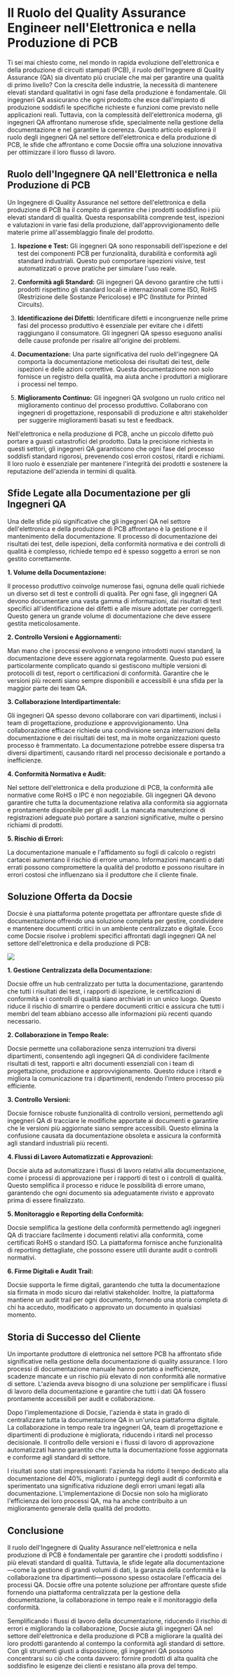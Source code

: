 # Il Ruolo del Quality Assurance Engineer nell'Elettronica e nella Produzione di PCB

Ti sei mai chiesto come, nel mondo in rapida evoluzione dell'elettronica e della produzione di circuiti stampati (PCB), il ruolo dell'Ingegnere di Quality Assurance (QA) sia diventato più cruciale che mai per garantire una qualità di primo livello? Con la crescita delle industrie, la necessità di mantenere elevati standard qualitativi in ogni fase della produzione è fondamentale. Gli ingegneri QA assicurano che ogni prodotto che esce dall'impianto di produzione soddisfi le specifiche richieste e funzioni come previsto nelle applicazioni reali. Tuttavia, con la complessità dell'elettronica moderna, gli ingegneri QA affrontano numerose sfide, specialmente nella gestione della documentazione e nel garantire la coerenza. Questo articolo esplorerà il ruolo degli ingegneri QA nel settore dell'elettronica e della produzione di PCB, le sfide che affrontano e come Docsie offra una soluzione innovativa per ottimizzare il loro flusso di lavoro.

## Ruolo dell'Ingegnere QA nell'Elettronica e nella Produzione di PCB

Un Ingegnere di Quality Assurance nel settore dell'elettronica e della produzione di PCB ha il compito di garantire che i prodotti soddisfino i più elevati standard di qualità. Questa responsabilità comprende test, ispezioni e valutazioni in varie fasi della produzione, dall'approvvigionamento delle materie prime all'assemblaggio finale del prodotto.

1. **Ispezione e Test:** Gli ingegneri QA sono responsabili dell'ispezione e del test dei componenti PCB per funzionalità, durabilità e conformità agli standard industriali. Questo può comportare ispezioni visive, test automatizzati o prove pratiche per simulare l'uso reale.

2. **Conformità agli Standard:** Gli ingegneri QA devono garantire che tutti i prodotti rispettino gli standard locali e internazionali come ISO, RoHS (Restrizione delle Sostanze Pericolose) e IPC (Institute for Printed Circuits).

3. **Identificazione dei Difetti:** Identificare difetti e incongruenze nelle prime fasi del processo produttivo è essenziale per evitare che i difetti raggiungano il consumatore. Gli ingegneri QA spesso eseguono analisi delle cause profonde per risalire all'origine dei problemi.

4. **Documentazione:** Una parte significativa del ruolo dell'ingegnere QA comporta la documentazione meticolosa dei risultati dei test, delle ispezioni e delle azioni correttive. Questa documentazione non solo fornisce un registro della qualità, ma aiuta anche i produttori a migliorare i processi nel tempo.

5. **Miglioramento Continuo:** Gli ingegneri QA svolgono un ruolo critico nel miglioramento continuo del processo produttivo. Collaborano con ingegneri di progettazione, responsabili di produzione e altri stakeholder per suggerire miglioramenti basati su test e feedback.

Nell'elettronica e nella produzione di PCB, anche un piccolo difetto può portare a guasti catastrofici del prodotto. Data la precisione richiesta in questi settori, gli ingegneri QA garantiscono che ogni fase del processo soddisfi standard rigorosi, prevenendo così errori costosi, ritardi e richiami. Il loro ruolo è essenziale per mantenere l'integrità dei prodotti e sostenere la reputazione dell'azienda in termini di qualità.

## Sfide Legate alla Documentazione per gli Ingegneri QA

Una delle sfide più significative che gli ingegneri QA nel settore dell'elettronica e della produzione di PCB affrontano è la gestione e il mantenimento della documentazione. Il processo di documentazione dei risultati dei test, delle ispezioni, della conformità normativa e dei controlli di qualità è complesso, richiede tempo ed è spesso soggetto a errori se non gestito correttamente.

**1. Volume della Documentazione:**

Il processo produttivo coinvolge numerose fasi, ognuna delle quali richiede un diverso set di test e controlli di qualità. Per ogni fase, gli ingegneri QA devono documentare una vasta gamma di informazioni, dai risultati di test specifici all'identificazione dei difetti e alle misure adottate per correggerli. Questo genera un grande volume di documentazione che deve essere gestita meticolosamente.

**2. Controllo Versioni e Aggiornamenti:**

Man mano che i processi evolvono e vengono introdotti nuovi standard, la documentazione deve essere aggiornata regolarmente. Questo può essere particolarmente complicato quando si gestiscono multiple versioni di protocolli di test, report o certificazioni di conformità. Garantire che le versioni più recenti siano sempre disponibili e accessibili è una sfida per la maggior parte dei team QA.

**3. Collaborazione Interdipartimentale:**

Gli ingegneri QA spesso devono collaborare con vari dipartimenti, inclusi i team di progettazione, produzione e approvvigionamento. Una collaborazione efficace richiede una condivisione senza interruzioni della documentazione e dei risultati dei test, ma in molte organizzazioni questo processo è frammentato. La documentazione potrebbe essere dispersa tra diversi dipartimenti, causando ritardi nel processo decisionale e portando a inefficienze.

**4. Conformità Normativa e Audit:**

Nel settore dell'elettronica e della produzione di PCB, la conformità alle normative come RoHS o IPC è non negoziabile. Gli ingegneri QA devono garantire che tutta la documentazione relativa alla conformità sia aggiornata e prontamente disponibile per gli audit. La mancata manutenzione di registrazioni adeguate può portare a sanzioni significative, multe o persino richiami di prodotti.

**5. Rischio di Errori:**

La documentazione manuale e l'affidamento su fogli di calcolo o registri cartacei aumentano il rischio di errore umano. Informazioni mancanti o dati errati possono compromettere la qualità del prodotto e possono risultare in errori costosi che influenzano sia il produttore che il cliente finale.

## Soluzione Offerta da Docsie

Docsie è una piattaforma potente progettata per affrontare queste sfide di documentazione offrendo una soluzione completa per gestire, condividere e mantenere documenti critici in un ambiente centralizzato e digitale. Ecco come Docsie risolve i problemi specifici affrontati dagli ingegneri QA nel settore dell'elettronica e della produzione di PCB:

![](https://cdn.docsie.io/workspace_PxAvC1Uenuc7ad6H3/doc_wn84Jkoc6hIMTO2eE/file_gejSDBalG6XIlaugg/image_28affdea-4c17-8b5d-5089-d055c22576a6.jpg)

**1. Gestione Centralizzata della Documentazione:**

Docsie offre un hub centralizzato per tutta la documentazione, garantendo che tutti i risultati dei test, i rapporti di ispezione, le certificazioni di conformità e i controlli di qualità siano archiviati in un unico luogo. Questo riduce il rischio di smarrire o perdere documenti critici e assicura che tutti i membri del team abbiano accesso alle informazioni più recenti quando necessario.

**2. Collaborazione in Tempo Reale:**

Docsie permette una collaborazione senza interruzioni tra diversi dipartimenti, consentendo agli ingegneri QA di condividere facilmente risultati di test, rapporti e altri documenti essenziali con i team di progettazione, produzione e approvvigionamento. Questo riduce i ritardi e migliora la comunicazione tra i dipartimenti, rendendo l'intero processo più efficiente.

**3. Controllo Versioni:**

Docsie fornisce robuste funzionalità di controllo versioni, permettendo agli ingegneri QA di tracciare le modifiche apportate ai documenti e garantire che le versioni più aggiornate siano sempre accessibili. Questo elimina la confusione causata da documentazione obsoleta e assicura la conformità agli standard industriali più recenti.

**4. Flussi di Lavoro Automatizzati e Approvazioni:**

Docsie aiuta ad automatizzare i flussi di lavoro relativi alla documentazione, come i processi di approvazione per i rapporti di test o i controlli di qualità. Questo semplifica il processo e riduce le possibilità di errore umano, garantendo che ogni documento sia adeguatamente rivisto e approvato prima di essere finalizzato.

**5. Monitoraggio e Reporting della Conformità:**

Docsie semplifica la gestione della conformità permettendo agli ingegneri QA di tracciare facilmente i documenti relativi alla conformità, come certificati RoHS o standard ISO. La piattaforma fornisce anche funzionalità di reporting dettagliate, che possono essere utili durante audit o controlli normativi.

**6. Firme Digitali e Audit Trail:**

Docsie supporta le firme digitali, garantendo che tutta la documentazione sia firmata in modo sicuro dai relativi stakeholder. Inoltre, la piattaforma mantiene un audit trail per ogni documento, fornendo una storia completa di chi ha acceduto, modificato o approvato un documento in qualsiasi momento.

## Storia di Successo del Cliente

Un importante produttore di elettronica nel settore PCB ha affrontato sfide significative nella gestione della documentazione di quality assurance. I loro processi di documentazione manuale hanno portato a inefficienze, scadenze mancate e un rischio più elevato di non conformità alle normative di settore. L'azienda aveva bisogno di una soluzione per semplificare i flussi di lavoro della documentazione e garantire che tutti i dati QA fossero prontamente accessibili per audit e collaborazione.

Dopo l'implementazione di Docsie, l'azienda è stata in grado di centralizzare tutta la documentazione QA in un'unica piattaforma digitale. La collaborazione in tempo reale tra ingegneri QA, team di progettazione e dipartimenti di produzione è migliorata, riducendo i ritardi nel processo decisionale. Il controllo delle versioni e i flussi di lavoro di approvazione automatizzati hanno garantito che tutta la documentazione fosse aggiornata e conforme agli standard di settore.

I risultati sono stati impressionanti: l'azienda ha ridotto il tempo dedicato alla documentazione del 40%, migliorato i punteggi degli audit di conformità e sperimentato una significativa riduzione degli errori umani legati alla documentazione. L'implementazione di Docsie non solo ha migliorato l'efficienza dei loro processi QA, ma ha anche contribuito a un miglioramento generale della qualità del prodotto.

## Conclusione

Il ruolo dell'Ingegnere di Quality Assurance nell'elettronica e nella produzione di PCB è fondamentale per garantire che i prodotti soddisfino i più elevati standard di qualità. Tuttavia, le sfide legate alla documentazione—come la gestione di grandi volumi di dati, la garanzia della conformità e la collaborazione tra dipartimenti—possono spesso ostacolare l'efficacia dei processi QA. Docsie offre una potente soluzione per affrontare queste sfide fornendo una piattaforma centralizzata per la gestione della documentazione, la collaborazione in tempo reale e il monitoraggio della conformità.

Semplificando i flussi di lavoro della documentazione, riducendo il rischio di errori e migliorando la collaborazione, Docsie aiuta gli ingegneri QA nel settore dell'elettronica e della produzione di PCB a migliorare la qualità dei loro prodotti garantendo al contempo la conformità agli standard di settore. Con gli strumenti giusti a disposizione, gli ingegneri QA possono concentrarsi su ciò che conta davvero: fornire prodotti di alta qualità che soddisfino le esigenze dei clienti e resistano alla prova del tempo.